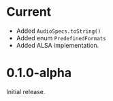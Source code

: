 # Current

* Added `AudioSpecs.toString()`
* Added enum `PredefinedFormats`
* Added ALSA implementation.

# 0.1.0-alpha

Initial release.